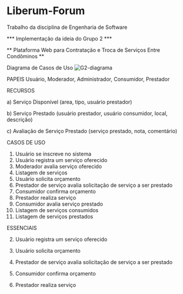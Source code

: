 # Liberum-Forum
Trabalho da disciplina de Engenharia de Software

*** Implementação da ideia do Grupo 2 ***

**  Plataforma Web para Contratação e Troca de Serviços Entre Condôminos **

Diagrama de Casos de Uso
![G2-diagrama](https://user-images.githubusercontent.com/80012798/160193272-8abdfb5f-17d3-43c7-9abb-6c3f358cf648.png)

PAPEIS
Usuário, Moderador, Administrador, Consumidor, Prestador
    
RECURSOS

a) Serviço Disponível (area, tipo, usuário prestador)

b) Serviço Prestado (usuário prestador, usuário consumidor, local, descrição)

c) Avaliação de Serviço Prestado (serviço prestado, nota, comentário)

CASOS DE USO
1. Usuário se inscreve no sistema
2. Usuário registra um serviço oferecido
3. Moderador avalia serviço oferecido
4. Listagem de serviços
5. Usuário solicita orçamento
6. Prestador de serviço avalia solicitação de serviço a ser prestado
7. Consumidor confirma orçamento
8. Prestador realiza serviço
9. Consumidor avalia serviço prestado
10. Listagem de serviços consumidos
11. Listagem de serviços prestados

ESSENCIAIS

2. Usuário registra um serviço oferecido

5. Usuário solicita orçamento

6. Prestador de serviço avalia solicitação de serviço a ser prestado

7. Consumidor confirma orçamento

8. Prestador realiza serviço
